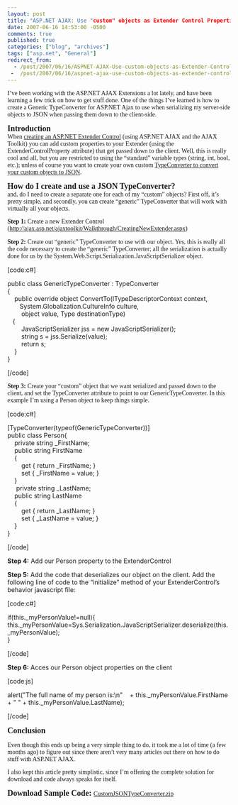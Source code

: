 ```yaml
---
layout: post
title: "ASP.NET AJAX: Use "custom" objects as Extender Control Properties"
date: 2007-06-16 14:53:00 -0500
comments: true
published: true
categories: ["blog", "archives"]
tags: ["asp.net", "General"]
redirect_from: 
  - /post/2007/06/16/ASPNET-AJAX-Use-custom-objects-as-Extender-Control-Properties
 -  /post/2007/06/16/aspnet-ajax-use-custom-objects-as-extender-control-properties
---
```

<!-- more -->
<p style="margin: 0in 0in 10pt" class="MsoNormal">
<font face="Calibri">I&rsquo;ve been working with the ASP.NET AJAX Extensions a lot lately, and have been learning a few trick on how to get stuff done. One of the things I&rsquo;ve learned is how to create a Generic TypeConverter for ASP.NET Ajax to use when serializing my server-side objects to JSON when passing them down to the client-side.</font> 
</p>
<strong><font face="Calibri"><font size="4">Introduction</font></font></strong> 
<p style="margin: 0in 0in 10pt" class="MsoNormal">
<font face="Calibri">When <a href="http://ajax.asp.net/ajaxtoolkit/Walkthrough/CreatingNewExtender.aspx">creating an ASP.NET Extender Control</a> (using ASP.NET AJAX and the AJAX Toolkit) you can add custom properties to your Extender (using the ExtenderControlProperty attribute) that get passed down to the client. Well, this is really cool and all, but you are restricted to using the &ldquo;standard&rdquo; variable types (string, int, bool, etc.); unless of course you want to create your own custom <a href="http://ajax.asp.net/docs/mref/N_System_Web_Script_Serialization.aspx">TypeConverter to convert your custom objects to JSON</a></font><font face="Calibri">.</font> 
</p>
<strong><font face="Calibri"><font size="4">How do I create and use a JSON TypeConverter?</font></font></strong> 
<p style="margin: 0in 0in 10pt" class="MsoNormal">
<font face="Calibri">and, do I need to create a separate one for each of my &ldquo;custom&rdquo; objects? First off, it&rsquo;s pretty simple, and secondly, you can create &ldquo;generic&rdquo; TypeConverter that will work with virtually all your objects.</font> 
</p>
<p style="margin: 0in 0in 10pt" class="MsoNormal">
<font face="Calibri"><strong>Step 1: </strong>Create a new Extender Control (</font><a href="http://ajax.asp.net/ajaxtoolkit/Walkthrough/CreatingNewExtender.aspx"><font face="Calibri">http://ajax.asp.net/ajaxtoolkit/Walkthrough/CreatingNewExtender.aspx</font></a><font face="Calibri">)</font> 
</p>
<p style="margin: 0in 0in 10pt" class="MsoNormal">
<font face="Calibri"><strong>Step 2: </strong>Create out &ldquo;generic&rdquo; TypeConverter to use with our object. Yes, this is really all the code necessary to create the &ldquo;generic&rdquo; TypeConverter; all the serialization is actually done for us by the System.Web.Script.Serialization.JavaScriptSerializer object.</font> 
</p>
<p>
[code:c#]
</p>
<p>
public class GenericTypeConverter : TypeConverter<br />
{<br />
&nbsp;&nbsp;&nbsp; public override object ConvertTo(ITypeDescriptorContext context,&nbsp;<br />
&nbsp;&nbsp;&nbsp;&nbsp;&nbsp;&nbsp; System.Globalization.CultureInfo culture,<br />
&nbsp;&nbsp;&nbsp;&nbsp;&nbsp;&nbsp;&nbsp; object value, Type destinationType)&nbsp;<br />
&nbsp;&nbsp; {<br />
&nbsp;&nbsp;&nbsp;&nbsp;&nbsp;&nbsp;&nbsp; JavaScriptSerializer jss = new JavaScriptSerializer();<br />
&nbsp;&nbsp;&nbsp;&nbsp;&nbsp;&nbsp;&nbsp; string s = jss.Serialize(value);<br />
&nbsp;&nbsp;&nbsp;&nbsp;&nbsp;&nbsp;&nbsp; return s;<br />
&nbsp;&nbsp;&nbsp; } <br />
}
</p>
<p>
[/code]
</p>
<p style="margin: 0in 0in 10pt" class="MsoNormal">
<font face="Calibri"><strong>Step 3: </strong>Create your &ldquo;custom&rdquo; object that we want serialized and passed down to the client, and set the TypeConverter attribute to point to our GenericTypeConverter. In this example I&rsquo;m using a Person object to keep things simple.</font> 
</p>
<p>
[code:c#]
</p>
<p>
[TypeConverter(typeof(GenericTypeConverter))]<br />
public class Person{<br />
&nbsp;&nbsp;&nbsp; private string _FirstName;<br />
&nbsp;&nbsp;&nbsp; public string FirstName<br />
&nbsp;&nbsp;&nbsp; {<br />
&nbsp;&nbsp;&nbsp;&nbsp;&nbsp;&nbsp;&nbsp; get { return _FirstName; }<br />
&nbsp;&nbsp;&nbsp;&nbsp;&nbsp;&nbsp;&nbsp; set { _FirstName = value; }<br />
&nbsp;&nbsp;&nbsp; }<br />
&nbsp;&nbsp;&nbsp;&nbsp; private string _LastName;<br />
&nbsp;&nbsp;&nbsp; public string LastName<br />
&nbsp;&nbsp;&nbsp; {<br />
&nbsp;&nbsp;&nbsp;&nbsp;&nbsp;&nbsp;&nbsp; get { return _LastName; }<br />
&nbsp;&nbsp;&nbsp;&nbsp;&nbsp;&nbsp;&nbsp; set { _LastName = value; }<br />
&nbsp;&nbsp;&nbsp; }<br />
}
</p>
<p>
[/code]
</p>
<p>
<strong>Step 4:</strong> Add our Person property to the ExtenderControl
</p>
<p>
<strong>Step 5:</strong> Add the code that deserializes our object on the client. Add the following line of code to the &ldquo;initialize&rdquo; method of your ExtenderControl&rsquo;s behavior javascript file:
</p>
<p>
[code:c#]&nbsp;
</p>
<p>
if(this._myPersonValue!=null){<br />
this._myPersonValue=Sys.Serialization.JavaScriptSerializer.deserialize(this._myPersonValue);<br />
}
</p>
<p>
[/code]
</p>
<p>
<strong>Step 6:</strong> Acces our Person object properties on the client
</p>
<p>
[code:js]&nbsp;
</p>
<p>
alert(&quot;The full name of my person is:\n&quot;&nbsp;&nbsp;&nbsp; + this._myPersonValue.FirstName + &quot; &quot; + this._myPersonValue.LastName); 
</p>
<p>
[/code]
</p>
<p>
<strong><font face="Calibri"><font size="4">Conclusion</font></font></strong> 
</p>
<p style="margin: 0in 0in 10pt" class="MsoNormal">
<font face="Calibri">Even though this ends up being a very simple thing to do, it took me a lot of time (a few months ago) to figure out since there aren&rsquo;t very many articles out there on how to do stuff with ASP.NET AJAX.</font> 
</p>
<p style="margin: 0in 0in 10pt" class="MsoNormal">
<font face="Calibri">I also kept this article pretty simplistic, since I&rsquo;m offering the complete solution for download and code always speaks for itself.</font> 
</p>
<p style="margin: 0in 0in 10pt" class="MsoNormal">
<strong><font face="Calibri"><font size="4">Download Sample Code: </font></font></strong><font face="Calibri"><a href="/download/blog/1377/CustomJSONTypeConverter.zip">CustomJSONTypeConverter.zip</a></font> 
</p>
